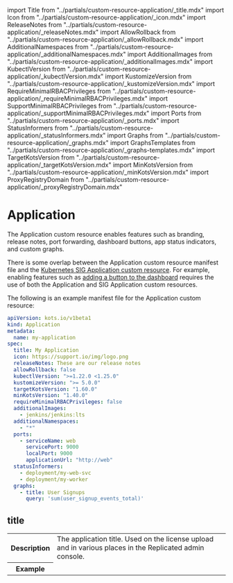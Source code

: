 import Title from "../partials/custom-resource-application/_title.mdx"
import Icon from "../partials/custom-resource-application/_icon.mdx"
import ReleaseNotes from "../partials/custom-resource-application/_releaseNotes.mdx"
import AllowRollback from "../partials/custom-resource-application/_allowRollback.mdx"
import AdditionalNamespaces from "../partials/custom-resource-application/_additionalNamespaces.mdx"
import AdditionalImages from "../partials/custom-resource-application/_additionalImages.mdx"
import KubectlVersion from "../partials/custom-resource-application/_kubectlVersion.mdx"
import KustomizeVersion from "../partials/custom-resource-application/_kustomizeVersion.mdx"
import RequireMinimalRBACPrivileges from "../partials/custom-resource-application/_requireMinimalRBACPrivileges.mdx"
import SupportMinimalRBACPrivileges from "../partials/custom-resource-application/_supportMinimalRBACPrivileges.mdx"
import Ports from "../partials/custom-resource-application/_ports.mdx"
import StatusInformers from "../partials/custom-resource-application/_statusInformers.mdx"
import Graphs from "../partials/custom-resource-application/_graphs.mdx"
import GraphsTemplates from "../partials/custom-resource-application/_graphs-templates.mdx"
import TargetKotsVersion from "../partials/custom-resource-application/_targetKotsVersion.mdx"
import MinKotsVersion from "../partials/custom-resource-application/_minKotsVersion.mdx"
import ProxyRegistryDomain from "../partials/custom-resource-application/_proxyRegistryDomain.mdx"

# Application

The Application custom resource enables features such as branding, release notes, port forwarding, dashboard buttons, app status indicators, and custom graphs.

There is some overlap between the Application custom resource manifest file and the [Kubernetes SIG Application custom resource](https://github.com/kubernetes-sigs/application/blob/master/docs/api.md). For example, enabling features such as [adding a button to the dashboard](/vendor/admin-console-adding-buttons-links) requires the use of both the Application and SIG Application custom resources.

The following is an example manifest file for the Application custom resource:

```yaml
apiVersion: kots.io/v1beta1
kind: Application
metadata:
  name: my-application
spec:
  title: My Application
  icon: https://support.io/img/logo.png
  releaseNotes: These are our release notes
  allowRollback: false
  kubectlVersion: ">=1.22.0 <1.25.0"
  kustomizeVersion: ">= 5.0.0"
  targetKotsVersion: "1.60.0"
  minKotsVersion: "1.40.0"
  requireMinimalRBACPrivileges: false
  additionalImages:
    - jenkins/jenkins:lts
  additionalNamespaces:
    - "*"
  ports:
    - serviceName: web
      servicePort: 9000
      localPort: 9000
      applicationUrl: "http://web"
  statusInformers:
    - deployment/my-web-svc
    - deployment/my-worker
  graphs:
    - title: User Signups
      query: 'sum(user_signup_events_total)'
```

## title

<table>
  <tr>
    <th>Description</th>
    <td>The application title. Used on the license upload and in various places in the Replicated admin console.</td>
  </tr>
  <tr>
    <th>Example</th>
    <td><Title/></td>
  </tr>
  <tr>
    <th>Supports Go templates?</th>
    <td>No</td>
  </tr>    
</table>

## icon

<table>
  <tr>
    <th>Description</th>
    <td>The icon file for the application. Used on the license upload and in various places in the admin console.</td>
  </tr>
  <tr>
    <th>Example</th>
    <td><Icon/></td>
  </tr>
  <tr>
    <th>Supports Go templates?</th>
    <td>No</td>
  </tr>    
</table>


## releaseNotes

<table>
  <tr>
    <th>Description</th>
    <td>The release notes for this version. These can also be set when promoting a release.</td>
  </tr>
  <tr>
    <th>Example</th>
    <td><ReleaseNotes/></td>
  </tr>
  <tr>
    <th>Supports Go templates?</th>
    <td>No</td>
  </tr>    
</table>

## allowRollback

<table>
  <tr>
    <th>Description</th>
    <td>
      <p>Enable this flag to create a <strong>Rollback</strong> button on the admin console Version History page.</p>
      <p>If an application is guaranteed not to introduce backwards-incompatible versions, such as through database migrations, then the <code>allowRollback</code> flag can allow end users to easily roll back to previous versions from the admin console.</p>
      <p>Rollback does not revert any state. Rather, it recovers the YAML manifests that are applied to the cluster.</p>
    </td>
  </tr>
  <tr>
    <th>Example</th>
    <td><AllowRollback/></td>
  </tr>
  <tr>
    <th>Default</th>
    <td><code>false</code></td>
  </tr>
  <tr>
    <th>Supports Go templates?</th>
    <td>No</td>
  </tr>    
</table>


## additionalNamespaces

<table>
  <tr>
    <th>Description</th>
    <td>
      <p>An array of additional namespaces as strings that Replicated KOTS creates on the cluster. For more information, see <a href="/vendor/operator-defining-additional-namespaces">Defining Additional Namespaces</a>.</p>
      <p>In addition to creating the additional namespaces, KOTS ensures that the application secret exists in the namespaces. KOTS also ensures that this application secret has access to pull the application images, including both images that are used and any images you add in the <code>additionalImages</code> field. This pull secret is automatically added to all manifest files that use private images.</p>
      <p>For dynamically created namespaces, specify <code>"*"</code>.</p>
    </td>
  </tr>
  <tr>
    <th>Example</th>
    <td><AdditionalNamespaces/></td>
  </tr>  
  <tr>
    <th>Supports Go templates?</th>
    <td>No</td>
  </tr>    
</table>

## additionalImages

<table>
  <tr>
    <th>Description</th>
    <td><p>An array of strings that reference images to be included in air gap bundles and pushed to the local registry during installation.</p>
    <p>KOTS detects images from the PodSpecs in the application. Some applications, such as Operators, might need to include additional images that are not referenced until runtime. For more information, see <a href="/vendor/operator-defining-additional-images">Defining Additional Images</a>.
    </p></td>
  </tr>
  <tr>
    <th>Example</th>
    <td><AdditionalImages/></td>
  </tr>  
  <tr>
    <th>Supports Go templates?</th>
    <td>No</td>
  </tr>    
</table>



## kubectlVersion

<table>
  <tr>
    <th>Description</th>
    <td>
      <p>Specifies the version of the kubectl command-line tool that KOTS uses.</p>
      <p>You can specify an optional Semantic Version range for <code>kubectlVersion</code>, as defined by blang. See <a href="https://github.com/blang/semver#ranges">Ranges</a> in the blang GitHub repository. The latest supported version in the provided range is used.</p>
      <p>If the specified version or range does not match any supported versions, the latest version from the above list of supported versions is used.</p>  
      <p>For backwards compatibility, exact versions are also supported.
      When an exact version is specified, KOTS chooses the matching version if it is supported. If the specific version is not supported, KOTS chooses the latest supported minor and patch version for the specified major version.</p>
    </td>
  </tr>
  <tr>
    <th>Example</th>
    <td><KubectlVersion/></td>
  </tr>
  <tr>
    <th>Default</th>
    <td>
     <p>When <code>kubectlVersion</code> is unspecified, KOTS uses the latest supported version of kubectl. The following minor versions are supported:</p>
     <ul>
       <li>1.24.x (Added in <a href="/release-notes/rn-app-manager#1710">KOTS v1.71.0</a>)</li>
       <li>1.23.x (Added in <a href="/release-notes/rn-app-manager#1610">KOTS v1.61.0</a>)</li>
       <li>1.22.x (Added in <a href="/release-notes/rn-app-manager#1593">KOTS v1.59.3</a>)</li>
       <li>1.21.x (Added in <a href="/release-notes/rn-app-manager#1570-and-earlier">KOTS v1.48.0</a>)</li>
       <li>1.20.x (Added in <a href="/release-notes/rn-app-manager#1570-and-earlier">KOTS v1.48.0</a>)</li>
       <li>1.19.x (Added in <a href="/release-notes/rn-app-manager#1570-and-earlier">KOTS v1.22.0</a>)</li>
       <li>1.18.x (Added in <a href="/release-notes/rn-app-manager#1570-and-earlier">KOTS v1.22.0</a>)</li>
       <li>1.17.x (Added in <a href="/release-notes/rn-app-manager#1570-and-earlier">KOTS v1.22.0</a>)</li>
       <li>1.16.x</li>
       <li>1.14.x</li>
     </ul>
    </td>
  </tr>
  <tr>
    <th>Supports Go templates?</th>
    <td>No</td>
  </tr>    
</table>

## kustomizeVersion

<table>
  <tr>
    <th>Description</th>
    <td>
      <p>Specifies the version of Kustomize that KOTS uses.</p>
    <p>You can specify a Semantic Version range, as defined by blang. See <a href="https://github.com/blang/semver#ranges">Ranges</a> in the blang GitHub repository. The latest supported version in the provided range is used.</p>
    <p>For backwards compatibility, exact versions are also supported.
    When an exact version is specified, KOTS chooses the matching version if it is supported. If the specific version is not supported, KOTS chooses the latest supported minor and patch version for the specified major version.</p>
      </td>
  </tr>
  <tr>
  <th>Example</th>
    <td>
      <KustomizeVersion/>   
    </td>
  </tr>
  <tr>
    <th>Default</th>
    <td>
      <p>When <code>kustomizeVersion</code> is unspecified, KOTS uses the latest supported version of Kustomize.</p>
      <p>The following major versions of Kustomize are supported:</p>
      <ul>
        <li>5.x.x.</li>
      </ul>
    </td>
  </tr>
  <tr>
    <th>Supports Go templates?</th>
    <td>No</td>
  </tr>    
</table>

## requireMinimalRBACPrivileges

<table>
  <tr>
    <th>Description</th>
    <td><p><code>requireMinimalRBACPrivileges</code> applies to existing clusters only.</p>
    <p>Requires minimal role-based access control (RBAC) be used for all customer installations. When set to <code>true</code>, KOTS creates a namespace-scoped Role and RoleBinding, instead of the default cluster-scoped ClusterRole and ClusterRoleBinding.</p>
    <p>For additional requirements and limitations related to using namespace-scoped RBAC, see <a href="/vendor/packaging-rbac#min-rbac">About Namespace-scoped RBAC</a> in <em>Configuring KOTS RBAC</em>.</p>
      </td>
  </tr>
  <tr>
    <th>Example</th>
    <td><RequireMinimalRBACPrivileges/></td>
  </tr>
  <tr>
    <th>Default</th>
    <td><code>false</code></td>
  </tr>
  <tr>
    <th>Supports Go templates?</th>
    <td>No</td>
  </tr>    
</table>

## supportMinimalRBACPrivileges

<table>
  <tr>
    <th>Description</th>
    <td><p><code>supportMinimalRBACPrivileges</code> applies to existing clusters only.</p>
    <p>Allows minimal role-based access control (RBAC) be used for all customer installations. When set to <code>true</code>, KOTS supports creating a namespace-scoped Role and RoleBinding, instead of the default cluster-scoped ClusterRole and ClusterRoleBinding.</p>
    <p> Minimal RBAC is not used by default. It is only used when the <code>--use-minimal-rbac</code> flag is passed to the <code>kots install</code> command.</p>
    <p>For additional requirements and limitations related to using namespace-scoped RBAC, see <a href="/vendor/packaging-rbac#min-rbac">About Namespace-scoped RBAC</a> in <em>Configuring KOTS RBAC</em>.</p>
      </td>
  </tr>
  <tr>
    <th>Example</th>
    <td><SupportMinimalRBACPrivileges/></td>
  </tr>
  <tr>
    <th>Default</th>
    <td><code>false</code></td>
  </tr>
  <tr>
    <th>Supports Go templates?</th>
    <td>No</td>
  </tr>    
</table>

## ports

<table>
  <tr>
    <th>Description</th>
    <td>
      <p>Extra ports (additional to the :8800 admin console port) that are port-forwarded when running the <code>kots admin-console</code> command. With ports specified, the kots CLI can establish port-forwarding to simplify connections to the deployed application.</p>
      <p>You can use the <code>ports</code> field to create a port-forward to a service that has a <code>ClusterIP</code> type. For embedded clusters provisioned by Replicated kURL, you can also create a custom link to a service that has a <code>NodePort</code> type.</p>
      <p>For more information about configuring a custom link in embedded clusters to a <code>NodePort</code> type service, see <a href="/vendor/admin-console-adding-buttons-links">Adding Buttons and Links</a>.</p>
      <p><code>ports</code> has the following fields:</p>
      <ul>
        <li><code>ports.serviceName</code>: The name of the service that has a <code>ClusterIP</code> type or <code>NodePort</code> type if using kURL, that receives the traffic.</li>
        <li><code>ports.servicePort</code>: The <code>ClusterIP</code> port to forward traffic.</li>
        <li><code>ports.localPort</code>: If set, the port to map on the local workstation.
        If not set, this is the same as <code>servicePort</code>.</li>
        <li><code>ports.applicationUrl</code>: Must match a service found in the <code>k8s.io</code> Application manifest.</li>
      </ul>
    </td>
  </tr>
  <tr>
    <th>Example</th>
    <td><Ports/></td>
  </tr>
  <tr>
    <th>Supports Go templates?</th>
    <td>No</td>
  </tr>    
</table>

## statusInformers

<table>
  <tr>
    <th>Description</th>
    <td>
      <p>Resources to watch and report application status back to the user. When you include <code>statusInformers</code>, the dashboard can indicate when the application deployment is complete and the application is ready for use.</p>
      <p><code>statusInformers</code> use the format <code>[namespace/]type/name</code>, where namespace is optional.</p>
      <p>For more information about including statusInformers, see <a href="/vendor/admin-console-display-app-status">Displaying Application Status</a>.</p>
    </td>
  </tr>
  <tr>
    <th>Example</th>
    <td><StatusInformers/></td>
  </tr>
  <tr>
    <th>Supports Go templates?</th>
    <td>Yes</td>
  </tr>    
</table>

## graphs

<table>
  <tr>
    <th>Description</th>
    <td>
      <p>
      Custom graphs to include on the admin console application dashboard.
      For more information about how to create custom graphs,
      see <a href="/vendor/admin-console-prometheus-monitoring">Adding Custom Graphs</a>.</p>
      <p><code>graphs</code> has the following fields:</p>
      <ul>
        <li><code>graphs.title</code>: The graph title.</li>
        <li><code>graphs.query</code>: The Prometheus query.</li>
        <li><code>graphs.legend</code>: The legend to use for the query line. You can use Prometheus templating in the <code>legend</code> fields with each element returned from the Prometheus query. <p><GraphsTemplates/></p></li>
        <li><code>graphs.queries</code>: A list of queries containing a <code>query</code> and <code>legend</code>.
        </li>  
        <li><code>graphs.yAxisFormat</code>: The format of the Y axis labels with support for all Grafana units. For more information, see <a href="https://grafana.com/docs/features/panels/graph/#left-y-right-y">Visualizations</a> in the Grafana documentation.</li>
        <li><code>graphs.yAxisTemplate</code>: Y axis labels template.</li>
      </ul>
    </td>
  </tr>
  <tr>
    <th>Example</th>
    <td><Graphs/></td>
  </tr>
  <tr>
    <th>Supports Go templates?</th>
    <td>
      <p>Yes</p>
    </td>
  </tr>    
</table>

## proxyRegistryDomain

:::important
`proxyRegistryDomain` is deprecated. For information about how to use a custom domain for the Replicated proxy service, see [Using Custom Domains for the Replicated Registry and Proxy Service](/vendor/custom-domains).
:::

<table>	
  <tr>	
    <th>Description</th>	
    <td>	
      <p>The custom domain used for proxy.replicated.com. For more information, see <a href="/vendor/custom-domains#registry">Custom Registry Domains</a>.</p>	
      <p>Introduced in KOTS v1.91.1.</p>	
    </td>	
  </tr>	
  <tr>	
    <th>Example</th>	
    <td><ProxyRegistryDomain/></td>	
  </tr>	
  <tr>	
    <th>Supports Go templates?</th>	
    <td>No</td>	
  </tr>	
</table>

## targetKotsVersion

<table>
  <tr>
    <th>Description</th>
    <td>
      <p>The KOTS version that is targeted by the release. For more information, see <a href="/vendor/packaging-kots-versions">Setting Minimum and Target Versions for KOTS</a>.</p>
      <p>Introduced in KOTS v1.62.0.</p>
    </td>
  </tr>
  <tr>
    <th>Example</th>
    <td><TargetKotsVersion/></td>
  </tr>
  <tr>
    <th>Supports Go templates?</th>
    <td>No</td>
  </tr>    
</table>

## minKotsVersion (Beta)

<table>
  <tr>
    <th>Description</th>
    <td>
      <p>The minimum KOTS version that is required by the release. For more information, see <a href="/vendor/packaging-kots-versions">Setting Minimum and Target Versions for KOTS</a>.</p>
      <p>Introduced in KOTS v1.62.0.</p>
    </td>
  </tr>
  <tr>
    <th>Example</th>
    <td><MinKotsVersion/></td>
  </tr>
  <tr>
    <th>Supports Go templates?</th>
    <td>No</td>
  </tr>    
</table>
